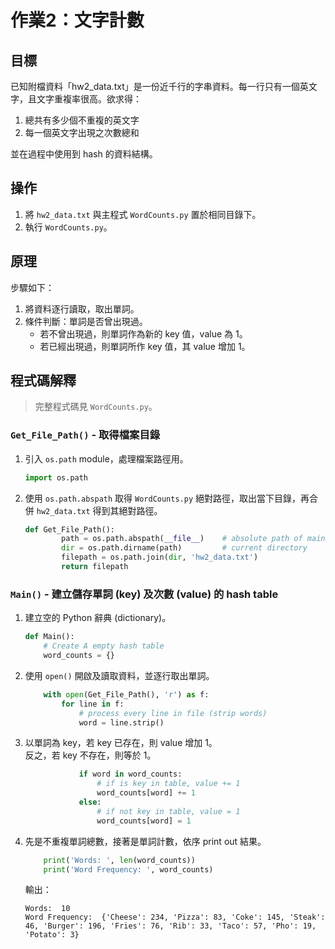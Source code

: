 # 作業2：文字計數

## 目標
已知附檔資料「hw2_data.txt」是一份近千行的字串資料。每一行只有一個英文字，且文字重複率很高。欲求得：

1. 總共有多少個不重複的英文字
2. 每一個英文字出現之次數總和

並在過程中使用到 hash 的資料結構。

## 操作
1. 將 `hw2_data.txt` 與主程式 `WordCounts.py` 置於相同目錄下。
2. 執行 `WordCounts.py`。

## 原理

步驟如下：

1. 將資料逐行讀取，取出單詞。
2. 條件判斷：單詞是否曾出現過。
	- 若不曾出現過，則單詞作為新的 key 值，value 為 1。
	- 若已經出現過，則單詞所作 key 值，其 value 增加 1。

## 程式碼解釋

> 完整程式碼見 `WordCounts.py`。

### `Get_File_Path()` - 取得檔案目錄

1. 引入 `os.path` module，處理檔案路徑用。
	```python
	import os.path
	```
2. 使用 `os.path.abspath` 取得 `WordCounts.py` 絕對路徑，取出當下目錄，再合併 `hw2_data.txt` 得到其絕對路徑。
	```python
	def Get_File_Path():
            path = os.path.abspath(__file__)    # absolute path of main program
            dir = os.path.dirname(path)         # current directory
            filepath = os.path.join(dir, 'hw2_data.txt')
            return filepath
	```

### `Main()` - 建立儲存單詞 (key) 及次數 (value) 的 hash table
1. 建立空的 Python 辭典 (dictionary)。
    ```python
    def Main():
        # Create A empty hash table
        word_counts = {}
    ```
2. 使用 `open()` 開啟及讀取資料，並逐行取出單詞。
    ```python
        with open(Get_File_Path(), 'r') as f:
            for line in f:
                # process every line in file (strip words)
                word = line.strip()
    ```
3. 以單詞為 key，若 key 已存在，則 value 增加 1。<br>反之，若 key 不存在，則等於 1。
    ```python
                if word in word_counts:
                    # if is key in table, value += 1
                    word_counts[word] += 1
                else:
                    # if not key in table, value = 1
                    word_counts[word] = 1
    ```
4. 先是不重複單詞總數，接著是單詞計數，依序 print out 結果。
    ```python
        print('Words: ', len(word_counts))
        print('Word Frequency: ', word_counts)
    ```
    輸出：
    ```
    Words:  10
    Word Frequency:  {'Cheese': 234, 'Pizza': 83, 'Coke': 145, 'Steak': 46, 'Burger': 196, 'Fries': 76, 'Rib': 33, 'Taco': 57, 'Pho': 19, 'Potato': 3}
    ```

